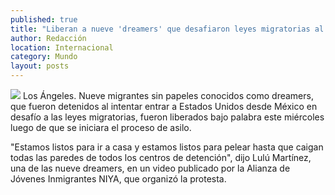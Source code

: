 ```yaml
---
published: true
title: "Liberan a nueve 'dreamers' que desafiaron leyes migratorias al ingresar a EU"
author: Redacción
location: Internacional
category: Mundo
layout: posts
---
```


![](http://i.imgur.com/BR5kdmXm.jpg)
Los Ángeles. Nueve migrantes sin papeles conocidos como dreamers, que fueron detenidos al intentar entrar a Estados Unidos desde México en desafío a las leyes migratorias, fueron liberados bajo palabra este miércoles luego de que se iniciara el proceso de asilo.

"Estamos listos para ir a casa y estamos listos para pelear hasta que caigan todas las paredes de todos los centros de detención", dijo Lulú Martínez, una de las nueve dreamers, en un video publicado por la Alianza de Jóvenes Inmigrantes NIYA, que organizó la protesta.
